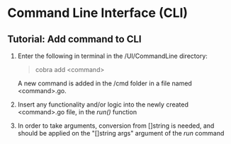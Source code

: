 # Command Line Interface (CLI)

## Tutorial: Add command to CLI
1. Enter the following in terminal in the /UI/CommandLine directory:
    > cobra add \<command\>

    A new command is added in the /cmd folder in a file named \<command\>.go.

2. Insert any functionality and/or logic into the newly created \<command\>.go file, in the <i>run()</i> function

3. In order to take arguments, conversion from []string is needed, and should be applied on the "[]string args" argument of the <i>run</i> command

